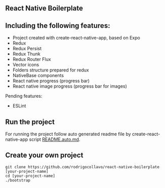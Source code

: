 React Native Boilerplate
------------------------

## Including the following features:
- Project created with create-react-native-app, based on Expo
- Redux
- Redux Persist
- Redux Thunk
- Redux Router Flux
- Vector icons
- Folders structure prepared for redux
- NativeBase components
- React native progress (progress bar)
- React native image progress (progress bar for images)

Pending features:
- ESLint

## Run the project
For running the project follow auto generated readme file by create-react-native-app script
[README.auto.md](https://github.com/rodrigocollavo/react-native-boilerplate/blob/master/README.auto.md).


## Create your own project
```
git clone https://github.com/rodrigocollavo/react-native-boilerplate [your-project-name]
cd [your-project-name]
./bootstrap
```
